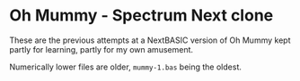 # Oh Mummy - Spectrum Next clone

These are the previous attempts at a NextBASIC version of Oh Mummy kept partly for learning, partly for my own amusement.

Numerically lower files are older, `mummy-1.bas` being the oldest.
